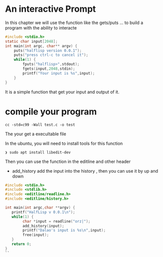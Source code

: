 # An interactive Prompt 

In this chapter we will use the function like the gets/puts ... to build a program with the ability 
to interacte 

```c
#include <stdio.h>
static char input[2048];
int main(int argc, char** argv) {
    puts("halflisp version 0.0.1");
    puts("press ctrl-c to cancel it");
    while(1) {
        fputs("halflisp>",stdout);
        fgets(input,2048,stdin);
        printf("Your input is %s",input);
    }
}
```

It is a simple function that get your input and output of it.

# compile your program

```shell
cc -std=c99 -Wall test.c -o test 
```

The your get a execultable file 

In the ubuntu, you will need to install tools for this function 
```shell
❯ sudo apt install libedit-dev
```
Then you can use the function in the editline and other header
- add_history add the input into the history , then you can use it by up and down 

```c
#include <stdio.h>
#include <stdlib.h>
#include <editline/readline.h>
#include <editline/history.h>

int main(int argc,char **argv) {
   printf("HalfLisp v 0.0.1\n");
   while(1) {
        char *input = readline("orz|");
        add_history(input);
        printf("Dalao's input is %s\n",input);
        free(input);
   }
   return 0;
}
``
```

